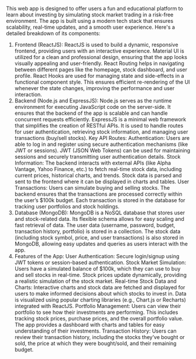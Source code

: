 This web app is designed to offer users a fun and educational platform to learn about investing by simulating stock market trading in a risk-free environment. The app is built using a modern tech stack that ensures scalability, real-time updates, and a smooth user experience. Here's a detailed breakdown of its components:

1. Frontend (ReactJS):
ReactJS is used to build a dynamic, responsive frontend, providing users with an interactive experience.
Material UI is utilized for a clean and professional design, ensuring that the app looks visually appealing and user-friendly.
React Routing helps in navigating between different pages like the homepage, stock dashboard, and user profile.
React Hooks are used for managing state and side-effects in a functional component style. This ensures efficient re-rendering of the UI whenever the state changes, improving the performance and user interaction.
2. Backend (Node.js and ExpressJS):
Node.js serves as the runtime environment for executing JavaScript code on the server-side. It ensures that the backend of the app is scalable and can handle concurrent requests efficiently.
ExpressJS is a minimal web framework that simplifies the creation of RESTful APIs. It is used to handle routes for user authentication, retrieving stock information, and managing user transactions (buy/sell stocks).
Key API Routes:
Authentication:
Users are able to log in and register using secure authentication mechanisms (like JWT or sessions).
JWT (JSON Web Tokens) can be used for maintaining sessions and securely transmitting user authentication details.
Stock Information:
The backend interacts with external APIs (like Alpha Vantage, Yahoo Finance, etc.) to fetch real-time stock data, including current prices, historical charts, and trends.
Stock data is parsed and sent to the frontend where it can be displayed in charts and tables.
User Transactions:
Users can simulate buying and selling stocks. The backend ensures that the transactions are processed correctly within the user’s $100k budget.
Each transaction is stored in the database for tracking user portfolios and stock holdings.
3. Database (MongoDB):
MongoDB is a NoSQL database that stores user and stock-related data. Its flexible schema allows for easy scaling and fast retrieval of data.
The user data (username, password, budget, transaction history, portfolio) is stored in a collection.
The stock data (including stock symbol, price, and user transactions) is also stored in MongoDB, allowing easy updates and queries as users interact with the app.
4. Features of the App:
User Authentication: Secure login/signup using JWT tokens or session-based authentication.
Stock Market Simulation:
Users have a simulated balance of $100k, which they can use to buy and sell stocks in real-time.
Stock prices update dynamically, providing a realistic simulation of the stock market.
Real-time Stock Data and Charts:
Interactive charts and stock data are fetched and displayed for users to make informed decisions about which stocks to invest in.
Data is visualized using popular charting libraries (e.g., Chart.js or Recharts) integrated with ReactJS.
Portfolio Management:
Users can view their portfolio to see how their investments are performing. This includes tracking stock prices, purchase prices, and the overall portfolio value.
The app provides a dashboard with charts and tables for easy understanding of their investments.
Transaction History:
Users can review their transaction history, including the stocks they’ve bought or sold, the price at which they were bought/sold, and their remaining budget.
